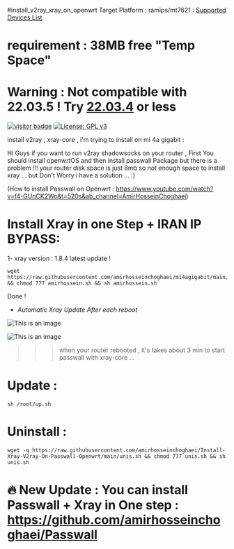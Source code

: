 #install_v2ray_xray_on_openwrt
Target Platform	: ramips/mt7621 : [Supported Devices List](https://downloads.openwrt.org/releases/22.03.3/targets/ramips/mt7621/)


# requirement : 38MB free "Temp Space"
# Warning : Not compatible with 22.03.5 ! Try [22.03.4](https://downloads.openwrt.org/releases/22.03.4/targets/ramips/mt7621/) or less
[![visitor badge](https://img.shields.io/badge/Chat%20on-Telegram-blue.svg)](https://t.me/AmirHosseinTSL) [![License: GPL v3](https://img.shields.io/badge/License-GPLv3-blue.svg)](https://www.gnu.org/licenses/gpl-3.0)



install v2ray , xray-core , i'm trying to install on mi 4a gigabit :

Hi Guys if you want to run v2ray shadowsocks on your router , First You should install openwrtOS and then install passwall Package 
but there is a problem !!! your router disk space is just 8mb so not enough space to install xray ...
but Don't Worry i have a solution ... :)

(How to install Passwall on Openwrt : https://www.youtube.com/watch?v=f4-GUnCK2Wo&t=520s&ab_channel=AmirHosseinChoghaei)

# Install Xray in one Step + IRAN IP BYPASS:

1- xray version : 1.8.4 latest update !
```
wget https://raw.githubusercontent.com/amirhosseinchoghaei/mi4agigabit/main/amirhossein.sh && chmod 777 amirhossein.sh && sh amirhossein.sh
```

Done !

- *Automatic Xray Update After each reboot*


![This is an image](https://pars-space.ir/wp-content/uploads/2023/03/Sp.jpg)



![This is an image](https://pars-space.ir/wp-content/uploads/2023/03/Passwall.jpg)

>>> when your router rebooted , it's takes about 3 min to start passwall with xray-core ...




# Update :

```
sh /root/up.sh
```


# Uninstall :

```
wget -q https://raw.githubusercontent.com/amirhosseinchoghaei/Install-Xray-V2ray-On-Passwall-Openwrt/main/unis.sh && chmod 777 unis.sh && sh unis.sh
```


# 🔥 New Update : You can install Passwall + Xray in One step : https://github.com/amirhosseinchoghaei/Passwall 

